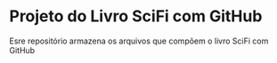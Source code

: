 # Projeto do Livro SciFi com GitHub

Esre repositório armazena os arquivos que compõem o livro SciFi com GitHub
